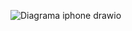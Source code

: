 
![Diagrama iphone drawio](https://github.com/user-attachments/assets/e9bdef33-6c7b-4c92-8074-76e330dd1f43)

